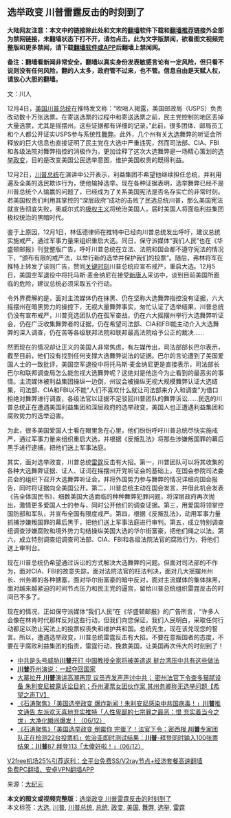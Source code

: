  <h2>选举政变 川普雷霆反击的时刻到了</h2> <p class="notice"><b>大陆网友注意：本文中的链接除此处和文末的<a href="https://github.com/bannedbook/fanqiang" >翻墙</a>软件下载和<a href="https://github.com/killgcd/justmysocks/blob/master/README.md">翻墙推荐</a>链接外全部为禁网链接，未翻墙状态下打不开，请勿点击。此为文字版禁闻，欲看图文视频完整版和更多禁闻，请下载<a href="https://github.com/bannedbook/fanqiang">翻墙软件或APP</a>后翻墙上禁闻网。</p><p>备注：翻墙看新闻非常安全，翻墙以真实身份发表敏感言论有一定风险，但只看不说则没有任何风险，翻的人太多，政府管不过来，也不管。信息自由是天赋人权，请放心大胆的翻墙。</b></p>  <div class="entry"> <p></p> <p>文：川人</p> <p>12月4日，<a href="https://www.bannedbook.org/bnews/tag/%e7%be%8e%e5%9b%bd/" class="st_tag internal_tag" rel="tag" title="标签 美国 下的日志">美国</a><a href="https://www.bannedbook.org/bnews/tag/%e5%b7%9d%e6%99%ae/" class="st_tag internal_tag" rel="tag" title="标签 川普 下的日志">川普</a><a href="https://www.bannedbook.org/bnews/tag/%e6%80%bb%e7%bb%9f/" class="st_tag internal_tag" rel="tag" title="标签 总统 下的日志">总统</a>在推特发文称：“吹哨人揭露，美国邮政局（USPS）负责改动数十万张选票。在寄送选票的过程中和寄送选票之前，民主党控制的地区丢掉大量选票，尤其是摇摆州。这些证据都有详细的记录。”此前，很多团体、邮局员工和个人都公开证实USPS参与系统性<a href="https://www.bannedbook.org/bnews/tag/%E8%88%9E%E5%BC%8A/" class="st_tag internal_tag" rel="tag" title="标签 舞弊 下的日志">舞弊</a>。此外，几个州有关<a href="https://www.bannedbook.org/bnews/tag/%e5%a4%a7%e9%80%89/" class="st_tag internal_tag" rel="tag" title="标签 大选 下的日志">大选</a>舞弊的听证会所释放的巨大信息也直接证明了民主党在大选中严重违宪，然而司法部、CIA、FBI和各级法院对舞弊指控的消极作为，更加诠释了这次大选舞弊是一场精心策划的<a href="https://www.bannedbook.org/bnews/tag/%e9%80%89%e4%b8%be/" class="st_tag internal_tag" rel="tag" title="标签 选举 下的日志">选举</a><a href="https://www.bannedbook.org/bnews/tag/%e6%94%bf%e5%8f%98/" class="st_tag internal_tag" rel="tag" title="标签 政变 下的日志">政变</a>，目的是改变美国公民选举意图，维护美国权贵的既得利益。</p>  <p>12月2日，<a href="https://www.bannedbook.org/bnews/tag/%E5%B7%9D%E6%99%AE%E6%80%BB%E7%BB%9F/" class="st_tag internal_tag" rel="tag" title="标签 川普总统 下的日志">川普总统</a>在演讲中公开表示，利益集团不希望他继续担任总统，并利用遍及全美的选民欺诈行为，使他输掉选举。现在各种证据表明，选举舞弊已经不是川普总统个人输赢的问题了，已经成为了关系美国宪法是否名存实亡的非常时刻。若美国权贵们利用其掌控的“深层政府”成功的击败了民选总统川普，那么美国宪法就宣告彻底失败，奥威尔式的<span class='wp_keywordlink'><a href="https://www.bannedbook.org/forum2/topic223.html" title="极权主义与现代民主" target="_blank">极权主义</a></span>将统治美国人，届时美国人将面临利益集团极权统治的黑暗时代。</p> <p>鉴于上原因，12月1日，林伍德律师在推特中已经向川普总统发出呼吁，建议总统实施戒严，通过军事力量来组织重启大选。同日，保守派媒体“我们人民”也在《华盛顿邮报》刊登整版广告，呼吁川普总统在立法、法院和国会都不遵守宪法的情况下，“颁布有限的戒严法，以举行新的选举并保护我们的投票”。随后，弗林将军在推特上转发了该则广告，赞同<span class='wp_keywordlink'><a href="https://www.bannedbook.org/forum2/topic151.html" title="关键时刻：李鹏日记" target="_blank">关键时刻</a></span>川普总统应宣布戒严，重启大选。12月5日，美国空军退役中将托马斯‧麦金纳尼在接受<span class='wp_keywordlink_affiliate'><a href="https://www.ntdtv.com/" title="新唐人">新唐人</a></span>采访中，谈到目前美国所面临的危险，建议总统必须采取五个行动。</p> <p>令外界费解的是，面对主流媒体仍在抹黑、仍在坚称大选舞弊指控没有证据，六大摇摆州在暗黑势力的操控下，无视大量舞弊事实，匆忙认证了选举结果，川普总统仍没有宣布戒严，川普竞选团队仍在孤军奋战，仍在六大摇摆州举行大选舞弊听证会，仍在广泛收集舞弊者的证据，仍在希望司法部、CIA和FBI能主动介入大选舞弊的深入调查，仍在苦等各级联邦法院和联邦最高法院给予公正的裁决……</p>  <p>然而现在的情况却让正义的美国人非常焦虑，有左媒传出，司法部部长巴尔表示，截至目前，他们没有找到任何支撑大选舞弊说法的证据。巴尔的言论遭到了美国爱国人士的一致批评，美国空军退役中将托马斯‧麦金纳尼更是直接表示，司法部长巴尔和联邦调查局怎么能忽视大选舞弊呢？这绝对是他迄今为止看到的最恶劣的事情。主流媒体被利益集团操纵一边倒，州议会被操纵无视大规模舞弊认证大选结果，司法部、CIA和FBI以不能“人们不喜欢什么就让司法部来介入和调查”为借口拒绝对舞弊进行调查，各级法官以证据不足驳回川普团队的舞弊诉讼……民选的川普总统正在遭遇美国利益集团和深层政府的选举政变，美国人也正遭遇利益集团和腐败势力的选举迫害。</p> <p>为此，很多美国爱国人士看在眼里急在心里，他们纷纷呼吁川普总统尽快实施戒严，通过军事力量来组织重启大选，并根据《反叛乱法》将那些涉嫌叛国罪的幕后黑手进行逮捕，把他们送上军事法庭。</p> <p>其实，面对选举政变，川普总统<a href="https://www.bannedbook.org/bnews/tag/%E9%9B%B7%E9%9C%86/" class="st_tag internal_tag" rel="tag" title="标签 雷霆 下的日志">雷霆</a>反击有大招。第一，川普团队可以将其收集的各种大选舞弊证据、证人、证词在摇摆州开完听证会的基础上，在国会参院司法委员会的组织下召开大选舞弊听证会，并将外国势力参与舞弊的情况详细向国会报告，同时将证据向全美国公开。第二，川普总统主动在国会发言，并借此机会发表《告全体国民书》，细数美国大选面临的种种舞弊犯罪问题，将深层政府再次抛出，激情更多爱国人士的参与，同时公开他们的调查证据。第三，用爱国将领掌控国防部和军队，并宣布全国有限度戒严。第四，根据《反叛乱法》，动用军事力量抓捕涉嫌叛国罪的幕后黑手，把他们送上军事法庭进行审判。第五，成立特别调查组调查涉嫌腐败和境外势力勾结操纵美国大选的华尔街富豪，把他们绳之以法。第六，成立特别调查组调查司法部、CIA、FBI和各级法院法官的腐败行为，将他们送上审判台。</p>  <p>现在川普总统仍希望通过诉讼的方式解决大选舞弊的问题。但面对司法部的不作为，面对CIA、FBI的故意失踪，面对法院法官的枉法判决，面对几大摇摆州州长、州务卿的各种搪塞，面对华尔街富豪的暗中反对，面对主流媒体的集体抹黑，面对越来越紧迫的时间节点压力和民主党的逼宫，留给川普总统组织雷霆反击的时间已不多了。</p> <p>现在的情况，正如保守派媒体“我们人民”在《华盛顿邮报》的广告所言，“许多人会像在林肯时代那样反对这些行动，但我们向您保证，我们人民明白，采取任何行动都足以防止宪法上的投票权丧失和维护共和国。总统先生，现在该兑现您的誓言。所以，遭遇选举政变，川普总统雷霆反击有大招。不要在意叛国者的态度，不要在乎腐败利益集团的指责，雷霆行动，挽救美国，让美国再次伟大的时刻到了！</p> <ul class='op-related-articles' title='相关阅读'> <li><a href='https://www.bannedbook.org/bnews/cnnews/20201207/1443357.html' target='_blank'>中共是头号威胁<b>川普</b>开打 中国教授全家将被美遣返 挺台湾压中共有这些做法</a></li> <li><a href='https://www.bannedbook.org/bnews/bannedvideo/20201207/1443348.html' target='_blank'><b>川普</b>乔州演说：一起夺回国家</a></li> <li><a href='https://www.bannedbook.org/bnews/cbnews/20201207/1443347.html' target='_blank'>大幕拉开 <b>川普</b>演讲高潮再现 议员齐发声声讨中共； 密州法官下令查多猫腻设备 朱利安尼披露诉讼目的；乔州灌票女团伙作案 其州务卿称无选举问题【希望之声TV】</a></li> <li><a href='https://www.bannedbook.org/bnews/bannedvideo/20201207/1443331.html' target='_blank'>《石涛聚焦》「美国选举政变 爆炸新闻！朱利安尼感染中共国病毒！」<b>川普</b>推文通告 左派欢天喜地充实推特「人性卑鄙的七宗罪之最恶：恨 充实着当今之世」大净化瞬间爆发！（06/12）</a></li> <li><a href='https://www.bannedbook.org/bnews/bannedvideo/20201207/1443330.html' target='_blank'>《石涛聚焦》「美国选举政变 倒霉你 完蛋了！法官下令：密西根 <b>川普</b>专家团队正在检测22台投票机」佐治亚即时测试结果：<b>川普</b>-拜登同时输入100张票 结果：<b>川普</b>87 拜登113「太傻奸啦！」（06/12）</a></li> </ul> <p class="texttj"> <a href="https://github.com/bannedbook/fanqiang/wiki/V2ray%E6%9C%BA%E5%9C%BA" target="_blank">V2free机场25%引荐返利：全平台免费SS/V2ray节点+经济套餐高速翻墙</a><br/> <a href="https://github.com/bannedbook/fanqiang/wiki/%E7%A6%81%E9%97%BB%E7%BD%91%E5%AE%89%E5%8D%93%E7%BF%BB%E5%A2%99%E6%96%B0%E9%97%BBAPP" target="_blank">免费PC翻墙、安卓VPN翻墙APP</a></p><p>来源：<span class='wp_keywordlink_affiliate'><a href="http://www.epochtimes.com/" title="大纪元" target="_blank">大纪元</a></span></p> <a name='sharetosocial'></a>       <div><b>本文的图文或视频完整版</b>：<a href='https://www.bannedbook.org/bnews/cbnews/20201207/1443241.html'>选举政变 川普雷霆反击的时刻到了</a></div>  </div><!--END ENTRY--> <div class="postfooter"> <div>本文标签：<a href="https://www.bannedbook.org/bnews/tag/%e5%a4%a7%e9%80%89/" rel="tag">大选</a>, <a href="https://www.bannedbook.org/bnews/tag/%e5%b7%9d%e6%99%ae/" rel="tag">川普</a>, <a href="https://www.bannedbook.org/bnews/tag/%E5%B7%9D%E6%99%AE%E6%80%BB%E7%BB%9F/" rel="tag">川普总统</a>, <a href="https://www.bannedbook.org/bnews/tag/%e6%80%bb%e7%bb%9f/" rel="tag">总统</a>, <a href="https://www.bannedbook.org/bnews/tag/%e6%94%bf%e5%8f%98/" rel="tag">政变</a>, <a href="https://www.bannedbook.org/bnews/tag/%e7%be%8e%e5%9b%bd/" rel="tag">美国</a>, <a href="https://www.bannedbook.org/bnews/tag/%E8%88%9E%E5%BC%8A/" rel="tag">舞弊</a>, <a href="https://www.bannedbook.org/bnews/tag/%e9%80%89%e4%b8%be/" rel="tag">选举</a>, <a href="https://www.bannedbook.org/bnews/tag/%E9%9B%B7%E9%9C%86/" rel="tag">雷霆</a></div>  </div><!--END POSTFOOTER--> 